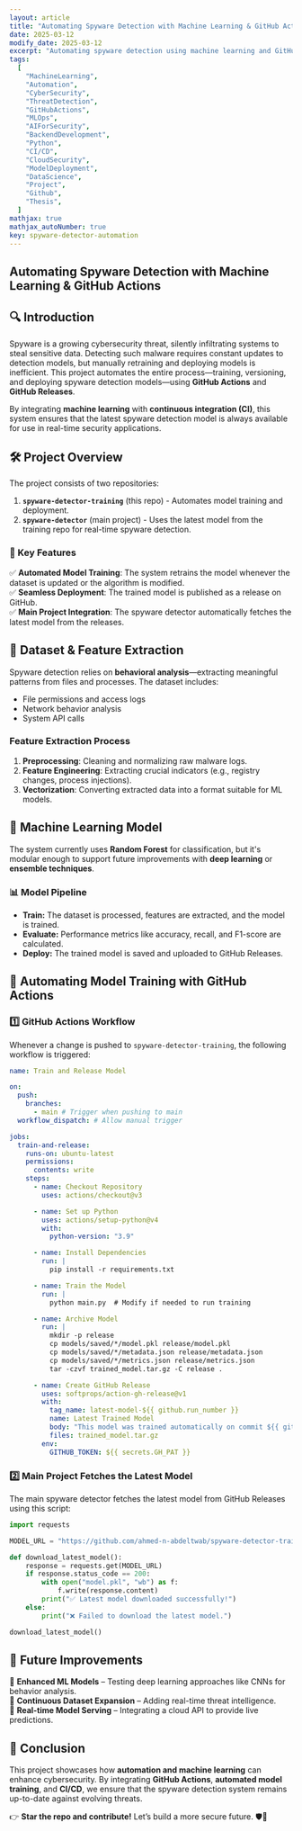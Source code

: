 ```yaml
---
layout: article
title: "Automating Spyware Detection with Machine Learning & GitHub Actions"
date: 2025-03-12
modify_date: 2025-03-12
excerpt: "Automating spyware detection using machine learning and GitHub Actions enables seamless model updates and deployment. This blog explores how we built a system that retrains and releases the latest spyware detection model whenever the dataset or algorithm changes, ensuring up-to-date security defenses."
tags:
  [
    "MachineLearning",
    "Automation",
    "CyberSecurity",
    "ThreatDetection",
    "GitHubActions",
    "MLOps",
    "AIForSecurity",
    "BackendDevelopment",
    "Python",
    "CI/CD",
    "CloudSecurity",
    "ModelDeployment",
    "DataScience",
    "Project",
    "Github",
    "Thesis",
  ]
mathjax: true
mathjax_autoNumber: true
key: spyware-detector-automation
---
```


## **Automating Spyware Detection with Machine Learning & GitHub Actions**

## **🔍 Introduction**

Spyware is a growing cybersecurity threat, silently infiltrating systems to steal sensitive data. Detecting such malware requires constant updates to detection models, but manually retraining and deploying models is inefficient. This project automates the entire process—training, versioning, and deploying spyware detection models—using **GitHub Actions** and **GitHub Releases**.

By integrating **machine learning** with **continuous integration (CI)**, this system ensures that the latest spyware detection model is always available for use in real-time security applications.

## **🛠 Project Overview**

The project consists of two repositories:

1. **`spyware-detector-training`** (this repo) - Automates model training and deployment.
2. **`spyware-detector`** (main project) - Uses the latest model from the training repo for real-time spyware detection.

### **📌 Key Features**

✅ **Automated Model Training**: The system retrains the model whenever the dataset is updated or the algorithm is modified.  
✅ **Seamless Deployment**: The trained model is published as a release on GitHub.  
✅ **Main Project Integration**: The spyware detector automatically fetches the latest model from the releases.

## **📂 Dataset & Feature Extraction**

Spyware detection relies on **behavioral analysis**—extracting meaningful patterns from files and processes. The dataset includes:

- File permissions and access logs
- Network behavior analysis
- System API calls

### **Feature Extraction Process**

1. **Preprocessing**: Cleaning and normalizing raw malware logs.
2. **Feature Engineering**: Extracting crucial indicators (e.g., registry changes, process injections).
3. **Vectorization**: Converting extracted data into a format suitable for ML models.

## **🤖 Machine Learning Model**

The system currently uses **Random Forest** for classification, but it's modular enough to support future improvements with **deep learning** or **ensemble techniques**.

### **📊 Model Pipeline**

- **Train:** The dataset is processed, features are extracted, and the model is trained.
- **Evaluate:** Performance metrics like accuracy, recall, and F1-score are calculated.
- **Deploy:** The trained model is saved and uploaded to GitHub Releases.

## **🚀 Automating Model Training with GitHub Actions**

### **1️⃣ GitHub Actions Workflow**

Whenever a change is pushed to `spyware-detector-training`, the following workflow is triggered:

```yml
name: Train and Release Model

on:
  push:
    branches:
      - main # Trigger when pushing to main
  workflow_dispatch: # Allow manual trigger

jobs:
  train-and-release:
    runs-on: ubuntu-latest
    permissions:
      contents: write
    steps:
      - name: Checkout Repository
        uses: actions/checkout@v3

      - name: Set up Python
        uses: actions/setup-python@v4
        with:
          python-version: "3.9"

      - name: Install Dependencies
        run: |
          pip install -r requirements.txt

      - name: Train the Model
        run: |
          python main.py  # Modify if needed to run training

      - name: Archive Model
        run: |
          mkdir -p release
          cp models/saved/*/model.pkl release/model.pkl
          cp models/saved/*/metadata.json release/metadata.json
          cp models/saved/*/metrics.json release/metrics.json
          tar -czvf trained_model.tar.gz -C release .

      - name: Create GitHub Release
        uses: softprops/action-gh-release@v1
        with:
          tag_name: latest-model-${{ github.run_number }}
          name: Latest Trained Model
          body: "This model was trained automatically on commit ${{ github.sha }}"
          files: trained_model.tar.gz
        env:
          GITHUB_TOKEN: ${{ secrets.GH_PAT }}
```

### **2️⃣ Main Project Fetches the Latest Model**

The main spyware detector fetches the latest model from GitHub Releases using this script:

```python
import requests

MODEL_URL = "https://github.com/ahmed-n-abdeltwab/spyware-detector-training/releases/latest/download/model.pkl"

def download_latest_model():
    response = requests.get(MODEL_URL)
    if response.status_code == 200:
        with open("model.pkl", "wb") as f:
            f.write(response.content)
        print("✅ Latest model downloaded successfully!")
    else:
        print("❌ Failed to download the latest model.")

download_latest_model()
```

## **📢 Future Improvements**

🚀 **Enhanced ML Models** – Testing deep learning approaches like CNNs for behavior analysis.  
🔄 **Continuous Dataset Expansion** – Adding real-time threat intelligence.  
📡 **Real-time Model Serving** – Integrating a cloud API to provide live predictions.

## **🔗 Conclusion**

This project showcases how **automation and machine learning** can enhance cybersecurity. By integrating **GitHub Actions**, **automated model training**, and **CI/CD**, we ensure that the spyware detection system remains up-to-date against evolving threats.

👉 **Star the repo and contribute!** Let’s build a more secure future. 🛡️🚀

